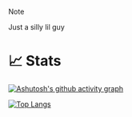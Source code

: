 > [!NOTE]
> Just a silly lil guy

# 📈 Stats

[![Ashutosh's github activity graph](https://github-readme-activity-graph.vercel.app/graph?username=cookiecollie&theme=react-dark)](https://github.com/ashutosh00710/github-readme-activity-graph)

[![Top Langs](https://github-readme-stats.vercel.app/api/top-langs/?username=cookiecollie&layout=donut)](https://github.com/anuraghazra/github-readme-stats)
